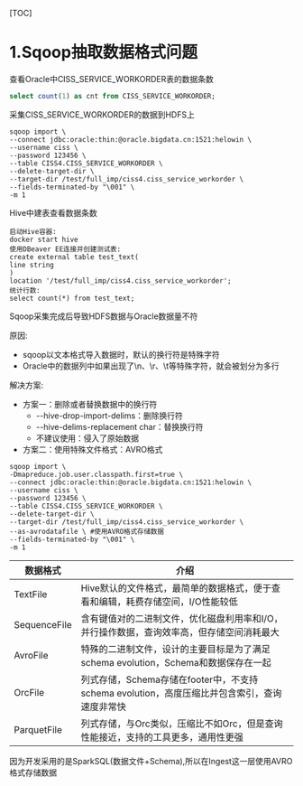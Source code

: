 [TOC]



# 1.Sqoop抽取数据格式问题

查看Oracle中CISS_SERVICE_WORKORDER表的数据条数

```sql
select count(1) as cnt from CISS_SERVICE_WORKORDER;
```

采集CISS_SERVICE_WORKORDER的数据到HDFS上

```shell
sqoop import \
--connect jdbc:oracle:thin:@oracle.bigdata.cn:1521:helowin \
--username ciss \
--password 123456 \
--table CISS4.CISS_SERVICE_WORKORDER \
--delete-target-dir \
--target-dir /test/full_imp/ciss4.ciss_service_workorder \
--fields-terminated-by "\001" \
-m 1
```

Hive中建表查看数据条数

```shell
启动Hive容器:
docker start hive
使用DBeaver EE连接并创建测试表:
create external table test_text(
line string
)
location '/test/full_imp/ciss4.ciss_service_workorder';
统计行数:
select count(*) from test_text;
```

Sqoop采集完成后导致HDFS数据与Oracle数据量不符

原因:

- sqoop以文本格式导入数据时，默认的换行符是特殊字符
- Oracle中的数据列中如果出现了\n、\r、\t等特殊字符，就会被划分为多行

解决方案:

- 方案一：删除或者替换数据中的换行符
  - --hive-drop-import-delims：删除换行符
  - --hive-delims-replacement  char：替换换行符
  - 不建议使用：侵入了原始数据
- 方案二：使用特殊文件格式：AVRO格式

```shell
sqoop import \
-Dmapreduce.job.user.classpath.first=true \
--connect jdbc:oracle:thin:@oracle.bigdata.cn:1521:helowin \
--username ciss \
--password 123456 \
--table CISS4.CISS_SERVICE_WORKORDER \
--delete-target-dir \
--target-dir /test/full_imp/ciss4.ciss_service_workorder \
--as-avrodatafile \ #使用AVRO格式存储数据
--fields-terminated-by "\001" \
-m 1
```

| 数据格式     | 介绍                                                         |
| ------------ | ------------------------------------------------------------ |
| TextFile     | Hive默认的文件格式，最简单的数据格式，便于查看和编辑，耗费存储空间，I/O性能较低 |
| SequenceFile | 含有键值对的二进制文件，优化磁盘利用率和I/O，并行操作数据，查询效率高，但存储空间消耗最大 |
| AvroFile     | 特殊的二进制文件，设计的主要目标是为了满足schema evolution，Schema和数据保存在一起 |
| OrcFile      | 列式存储，Schema存储在footer中，不支持schema evolution，高度压缩比并包含索引，查询速度非常快 |
| ParquetFile  | 列式存储，与Orc类似，压缩比不如Orc，但是查询性能接近，支持的工具更多，通用性更强 |

因为开发采用的是SparkSQL(数据文件+Schema),所以在Ingest这一层使用AVRO格式存储数据